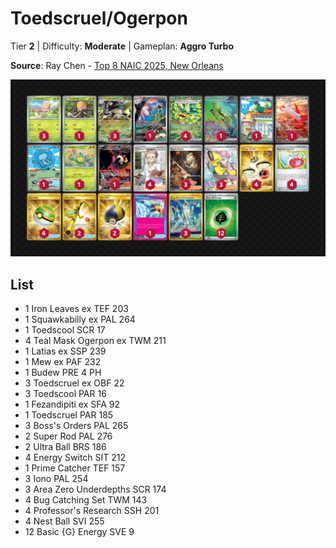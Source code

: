 # Toedscruel/Ogerpon

Tier **2** | Difficulty: **Moderate** | Gameplan: **Aggro Turbo**

**Source**: Ray Chen - [Top 8 NAIC 2025, New Orleans](https://limitlesstcg.com/decks/list/18500)

![decklist](../../!Images/Standard/17SVI-DRI/Toedscruel-Ogerpon.png)

## List
* 1 Iron Leaves ex TEF 203
* 1 Squawkabilly ex PAL 264
* 1 Toedscool SCR 17
* 4 Teal Mask Ogerpon ex TWM 211
* 1 Latias ex SSP 239
* 1 Mew ex PAF 232
* 1 Budew PRE 4 PH
* 3 Toedscruel ex OBF 22
* 3 Toedscool PAR 16
* 1 Fezandipiti ex SFA 92
* 1 Toedscruel PAR 185
* 3 Boss's Orders PAL 265
* 2 Super Rod PAL 276
* 2 Ultra Ball BRS 186
* 4 Energy Switch SIT 212
* 1 Prime Catcher TEF 157
* 3 Iono PAL 254
* 3 Area Zero Underdepths SCR 174
* 4 Bug Catching Set TWM 143
* 4 Professor's Research SSH 201
* 4 Nest Ball SVI 255
* 12 Basic {G} Energy SVE 9